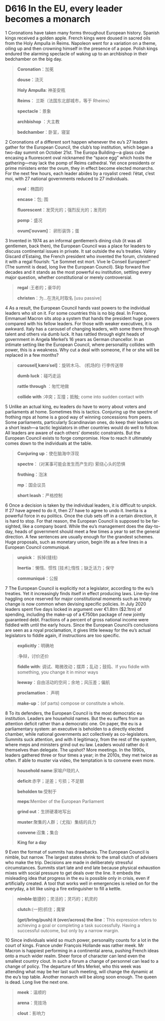# D616 In the EU, every leader becomes a monarch
1 Coronations have taken many forms throughout European history. Spanish kings received a golden apple. French kings were doused in sacred oils from the Holy Ampulla in Reims. Napoleon went for a variation on a theme, oiling up and then crowning himself in the presence of a pope. Polish kings endured the alarming spectacle of waking up to an archbishop in their bedchamber on the big day.

> **Coronation**：加冕
>
> **douse**：浇灭
>
> **Holy Ampulla**: 神圣安瓶
>
> **Reims**： 兰斯（法国东北部城市，等于 Rheims）
>
> **spectacle**：景象
>
> **archbishop** ：大主教
>
> **bedchamber**：卧室，寝室
>

2 Coronations of a different sort happen whenever the eu’s 27 leaders gather for the European Council, the club’s top institution, which began a two-day summit on October 21st. The Europa Building—a glass cube encasing a fluorescent oval nicknamed the “space egg” which hosts the gathering—may lack the pomp of Reims cathedral. Yet once presidents or prime ministers enter the ovum, they in effect become elected monarchs. For the next few hours, each leader abides by a royalist creed: l’état, c’est moi, with 27 national governments reduced to 27 individuals.

> **oval**：椭圆的
>
> **encase**：包; 围
>
> **fluorescent**：发荧光的；强烈反光的；发亮的
>
> **pomp**：盛况
>
> **ovum[ˈoʊvəm]**： 卵形装饰；蛋
>

3 Invented in 1974 as an informal gentlemen’s dining club (it was all gentlemen, back then), the European Council was a place for leaders to discuss continental issues in private. It sat outside the eu’s treaties. Valéry Giscard d’Estaing, the French president who invented the forum, christened it with a regal flourish: “Le Sommet est mort. Vive le Conseil Européen!” (The summit is dead, long live the European Council). Skip forward five decades and it stands as the most powerful eu institution, settling every major question, whether constitutional or merely controversial.

> **regal** :王者的；豪华的
>
> **christen**：为…在洗礼时取名 [usu passive]
>

4 As a result, the European Council hands vast powers to the individual leaders who sit on it. For some countries this is no big deal. In France, Emmanuel Macron sits atop a system that hands the president huge powers compared with his fellow leaders. For those with weaker executives, it is awkward. Italy has a carousel of changing leaders, with some there through talent and others via dumb luck. It has rattled through eight heads of government in Angela Merkel’s 16 years as German chancellor. In an intimate setting like the European Council, where personality collides with power, this is a weakness. Why cut a deal with someone, if he or she will be replaced in a few months?

> **carousel[ˌkærəˈsel]**：旋转木马、 (机场的) 行李传送带
>
> **dumb luck**：碰巧走运
>
> **rattle through** ：匆忙地做
>
> **collide with** :冲突；互撞；抵触; come into sudden contact with
>

5 Unlike an actual king, eu leaders do have to worry about voters and parliaments at home. Sometimes this is tactics. Conjuring up the spectre of frothing mps at home is a good way of winning concessions from peers. Some parliaments, particularly Scandinavian ones, do keep their leaders on a short leash—a tactic legislators in other countries would do well to follow. All leaders are aware of each others’ domestic constraints. But the European Council exists to forge compromise. How to reach it ultimately comes down to the individuals at the table.

> **Conjuring up**：使在脑海中浮现
>
> **spectre**： (对某事可能会发生而产生的) 萦绕心头的恐惧
>
> **frothing**：泡沫
>
> **mp**：国会议员
>
> **short leash**：严格控制
>

6 Once a decision is taken by the individual leaders, it is difficult to unpick. If 27 have agreed to do it, then 27 have to agree to undo it. Inertia is a powerful force in eu politics. Once the club sets off in a certain direction, it is hard to stop. For that reason, the European Council is supposed to be far-sighted, like a company board. While the eu’s management does the day-to-day, heads of government should meet a few times a year to set the general direction. A few sentences are usually enough for the grandest schemes. Huge proposals, such as monetary union, begin life as a few lines in a European Council communiqué.

> **unpick**： 拆掉(缝线)
>
> **Inertia**：懒惰、惯性 [技术];惰性；缺乏活力；保守
>
> **communiqué**：公报
>

7 The European Council is explicitly not a legislator, according to the eu’s treaties. Yet it increasingly finds itself in effect producing laws. Line-by-line haggling once reserved for major constitutional moments such as treaty change is now common when devising specific policies. In July 2020 leaders spent five days locked in argument over €1.8trn ($2.1trn) of spending, including the make-up of a €750bn package of new jointly guaranteed debt. Fractions of a percent of gross national income were fiddled with until the early hours. Since the European Council’s conclusions are seen as a royal proclamation, it gives little leeway for the eu’s actual legislators to fiddle again, if instructions are too specific.

> **explicitly**：明确地
>
> :争辩，讨价还价
>
> **fiddle with**: 调试、略微改动；摆弄；乱动；鼓捣、If you fiddle with something, you change it in minor ways
>
> **leeway**：自由活动的空间；余地；风压差；偏航
>
> **proclamation**： 声明
>
> **make-up**：(of parts) compose or constitute a whole.
>

8 To its defenders, the European Council is the most democratic eu institution. Leaders are household names. But the eu suffers from an attention deficit rather than a democratic one. On paper, the eu is a parliamentary system: an executive is beholden to a directly elected chamber, while national governments act collectively as co-legislators. Summits suck attention, and with it legitimacy, from the rest of the system, where meps and ministers grind out eu law. Leaders would rather do it themselves than delegate. The upshot? More meetings. In the 1990s, leaders gathered three or four times a year; in the 2010s, they met twice as often. If able to muster via video, the temptation is to convene even more.

> **household name**:家喻户晓的人
>
> **deficit**:赤字；逆差；亏损；不足额
>
> **beholden to**:受制于
>
> **meps**:Member of the European Parliament
>
> **grind out**：生拼硬凑地写出
>
> **muster**:聚集的人群；（尤指）集结的兵力
>
> **convene**:召集；集合
>
> **King for a day**
>

9 Even the format of summits has drawbacks. The European Council is nimble, but narrow. The largest states shrink to the small clutch of advisers who make the trip. Decisions are made in deliberately stressful circumstances. Summits start late and end late because physical exhaustion mixes with social pressure to get deals over the line. It embeds the misleading idea that progress in the eu is possible only in crisis, even if artificially created. A tool that works well in emergencies is relied on for the everyday, a bit like using a fire extinguisher to fill a kettle.

> **nimble**:敏捷的；灵活的；灵巧的；机灵的
>
> **clutch**:(一把)抓住；魔掌
>
> **(get/bring/push) it (over/across) the line**：This expression refers to achieving a goal or completing a task successfully. Having a successful outcome, but only by a narrow margin.
>

10 Since individuals wield so much power, personality counts for a lot in the court of kings. France under François Hollande was rather meek. Mr Macron is happiest performing in a continental arena, pushing French ideas onto a much wider realm. Sheer force of character can lend even the smallest country clout. In such a forum a change of personnel can lead to a change of policy. The departure of Mrs Merkel, who this week was attending what may be her last such meeting, will change the dynamic at the eu’s top table. Another monarch will be along soon enough. The queen is dead. Long live the next one.

> **meek**：温顺的
>
> **arena**：竞技场
>
> **clout**：影响力
>


